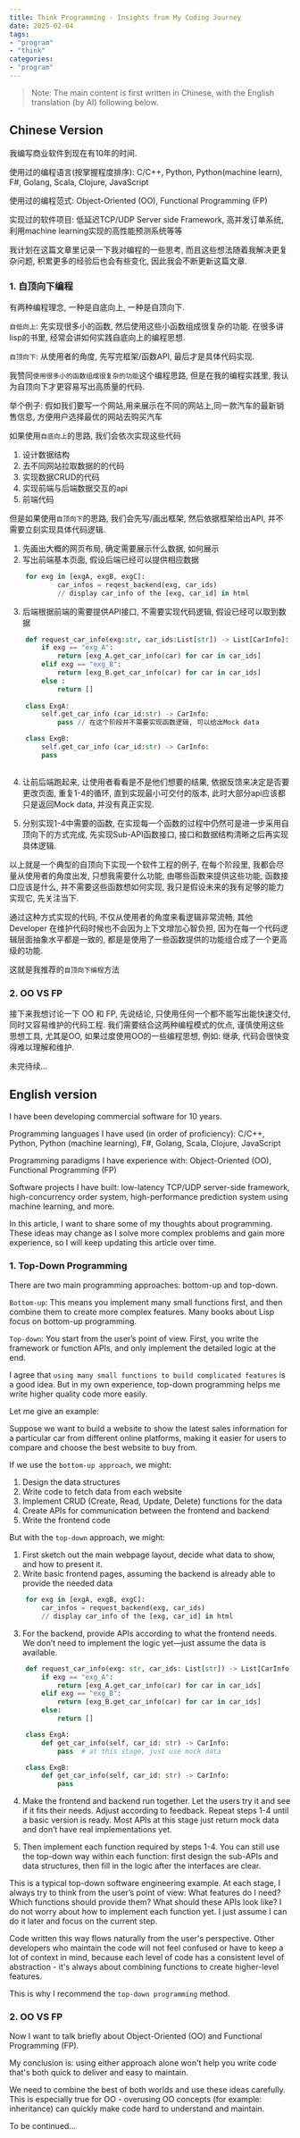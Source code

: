 ```yaml
---
title: Think Programming - Insights from My Coding Journey
date: 2025-02-04
tags:
- "program"
- "think"
categories:
- "program"
---
```


> Note: The main content is first written in Chinese, with the English translation (by AI) following below.

## Chinese Version

我编写商业软件到现在有10年的时间.

使用过的编程语言(按掌握程度排序): C/C++, Python, Python(machine learn), F#, Golang, Scala, Clojure, JavaScript 

使用过的编程范式: Object-Oriented (OO), Functional Programming (FP)

实现过的软件项目: 低延迟TCP/UDP Server side Framework, 高并发订单系统, 利用machine learning实现的高性能预测系统等等

我计划在这篇文章里记录一下我对编程的一些思考, 而且这些想法随着我解决更复杂问题, 积累更多的经验后也会有些变化, 因此我会不断更新这篇文章.

### 1. 自顶向下编程

有两种编程理念, 一种是自底向上, 一种是自顶向下.

`自低向上`: 先实现很多小的函数, 然后使用这些小函数组成很复杂的功能. 在很多讲lisp的书里, 经常会讲如何实践自底向上的编程思想.

`自顶向下`: 从使用者的角度, 先写完框架/函数API, 最后才是具体代码实现.

我赞同`使用很多小的函数组成很复杂的功能`这个编程思路, 但是在我的编程实践里, 我认为自顶向下才更容易写出高质量的代码.

举个例子:
假如我们要写一个网站,用来展示在不同的网站上,同一款汽车的最新销售信息, 方便用户选择最优的网站去购买汽车

如果使用`自底向上`的思路, 我们会依次实现这些代码
1. 设计数据结构
2. 去不同网站拉取数据的的代码
3. 实现数据CRUD的代码
4. 实现前端与后端数据交互的api
5. 前端代码

但是如果使用`自顶向下`的思路, 我们会先写/画出框架, 然后依据框架给出API, 并不需要立刻实现具体代码逻辑.

1. 先画出大概的网页布局, 确定需要展示什么数据, 如何展示
2. 写出前端基本页面, 假设后端已经可以提供相应数据
```python
    for exg in [exgA, exgB, exgC]:
            car_infos = reqest_backend(exg, car_ids)
            // display car_info of the [exg, car_id] in html

```
3. 后端根据前端的需要提供API接口, 不需要实现代码逻辑, 假设已经可以取到数据
```python
    def request_car_info(exg:str, car_ids:List[str]) -> List[CarInfo]:
        if exg == "exg_A":
            return [exg_A.get_car_info(car) for car in car_ids] 
        elif exg == "exg_B":
            return [exg_B.get_car_info(car) for car in car_ids]
        else :
            return []
        
    class ExgA:
        self.get_car_info (car_id:str) -> CarInfo:
            pass // 在这个阶段并不需要实现函数逻辑, 可以给出Mock data

    class ExgB:
        self.get_car_info (car_id:str) -> CarInfo:
        pass
            

```
4. 让前后端跑起来, 让使用者看看是不是他们想要的结果, 依据反馈来决定是否要更改页面, 重复1-4的循环, 直到实现最小可交付的版本, 此时大部分api应该都只是返回Mock data, 并没有真正实现. 

5. 分别实现1-4中需要的函数, 在实现每一个函数的过程中仍然可是进一步采用自顶向下的方式完成, 先实现Sub-API函数接口, 接口和数据结构清晰之后再实现具体逻辑.

以上就是一个典型的自顶向下实现一个软件工程的例子, 在每个阶段里, 我都会尽量从使用者的角度出发, 只想我需要什么功能, 由哪些函数来提供这些功能, 函数接口应该是什么, 并不需要这些函数想如何实现, 我只是假设未来的我有足够的能力实现它, 先关注当下.

通过这种方式实现的代码, 不仅从使用者的角度来看逻辑非常流畅, 其他 Developer 在维护代码时候也不会因为上下文增加心智负担, 因为在每一个代码逻辑层面抽象水平都是一致的, 都是是使用了一些函数提供的功能组合成了一个更高级的功能.

这就是我推荐的`自顶向下编程`方法

### 2. OO VS FP

接下来我想讨论一下 OO 和 FP, 先说结论, 只使用任何一个都不能写出能快速交付, 同时又容易维护的代码工程. 我们需要结合这两种编程模式的优点, 谨慎使用这些思想工具, 尤其是OO, 如果过度使用OO的一些编程思想, 例如: 继承, 代码会很快变得难以理解和维护.

未完待续...


## English version

I have been developing commercial software for 10 years.

Programming languages I have used (in order of proficiency):
C/C++, Python, Python (machine learning), F#, Golang, Scala, Clojure, JavaScript

Programming paradigms I have experience with:
Object-Oriented (OO), Functional Programming (FP)

Software projects I have built:
low-latency TCP/UDP server-side framework, high-concurrency order system, high-performance prediction system using machine learning, and more.

In this article, I want to share some of my thoughts about programming. These ideas may change as I solve more complex problems and gain more experience, so I will keep updating this article over time.

### 1. Top-Down Programming

There are two main programming approaches: bottom-up and top-down.

`Bottom-up`: This means you implement many small functions first, and then combine them to create more complex features. Many books about Lisp focus on bottom-up programming.

`Top-down`: You start from the user’s point of view. First, you write the framework or function APIs, and only implement the detailed logic at the end.

I agree that `using many small functions to build complicated features` is a good idea. But in my own experience, top-down programming helps me write higher quality code more easily.

Let me give an example:

Suppose we want to build a website to show the latest sales information for a particular car from different online platforms, making it easier for users to compare and choose the best website to buy from.

If we use the `bottom-up approach`, we might:
1. Design the data structures
2. Write code to fetch data from each website
3. Implement CRUD (Create, Read, Update, Delete) functions for the data
4. Create APIs for communication between the frontend and backend
5. Write the frontend code

But with the `top-down` approach, we might:

1. First sketch out the main webpage layout, decide what data to show, and how to present it.
2. Write basic frontend pages, assuming the backend is already able to provide the needed data
```python
    for exg in [exgA, exgB, exgC]:
        car_infos = request_backend(exg, car_ids)
        // display car_info of the [exg, car_id] in html
```
3. For the backend, provide APIs according to what the frontend needs. We don’t need to implement the logic yet—just assume the data is available.
```python
    def request_car_info(exg: str, car_ids: List[str]) -> List[CarInfo]:
        if exg == "exg_A":
            return [exg_A.get_car_info(car) for car in car_ids]
        elif exg == "exg_B":
            return [exg_B.get_car_info(car) for car in car_ids]
        else:
            return []

    class ExgA:
        def get_car_info(self, car_id: str) -> CarInfo:
            pass  # at this stage, just use mock data

    class ExgB:
        def get_car_info(self, car_id: str) -> CarInfo:
            pass
```
    
4. Make the frontend and backend run together. Let the users try it and see if it fits their needs. Adjust according to feedback. Repeat steps 1-4 until a basic version is ready. Most APIs at this stage just return mock data and don’t have real implementations yet.

5. Then implement each function required by steps 1-4. You can still use the top-down way within each function: first design the sub-APIs and data structures, then fill in the logic after the interfaces are clear.

This is a typical top-down software engineering example. At each stage, I always try to think from the user’s point of view: What features do I need? Which functions should provide them? What should these APIs look like? I do not worry about how to implement each function yet. I just assume I can do it later and focus on the current step.

Code written this way flows naturally from the user's perspective. Other developers who maintain the code will not feel confused or have to keep a lot of context in mind, because each level of code has a consistent level of abstraction - it's always about combining functions to create higher-level features.

This is why I recommend the `top-down programming` method.

### 2. OO VS FP

Now I want to talk briefly about Object-Oriented (OO) and Functional Programming (FP).

My conclusion is: using either approach alone won't help you write code that's both quick to deliver and easy to maintain.

We need to combine the best of both worlds and use these ideas carefully. This is especially true for OO - overusing OO concepts (for example: inheritance) can quickly make code hard to understand and maintain.

To be continued…
